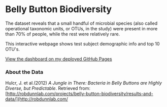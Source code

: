 # Belly Button Biodiversity


The dataset reveals that a small handful of microbial species (also called operational taxonomic units, or OTUs, in the study) were present in more than 70% of people, while the rest were relatively rare.

This interactive webpage shows test subject demographic info and top 10 OTU's.

[View the dashboard on my deployed GitHub Pages](https://mjcherkassky.github.io/BellyButtonBiodiversity/StarterCode/ )

### About the Data


Hulcr, J. et al.(2012) _A Jungle in There: Bacteria in Belly Buttons are Highly Diverse, but Predictable_. Retrieved from: [http://robdunnlab.com/projects/belly-button-biodiversity/results-and-data/](http://robdunnlab.com/
